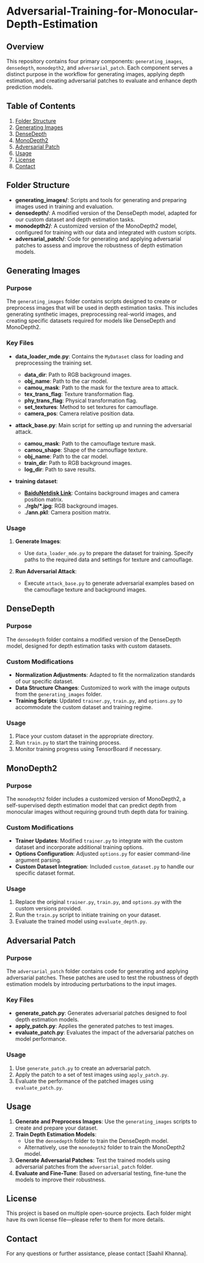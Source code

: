 # Adversarial-Training-for-Monocular-Depth-Estimation

## Overview

This repository contains four primary components: `generating_images`, `densedepth`, `monodepth2`, and `adversarial_patch`. Each component serves a distinct purpose in the workflow for generating images, applying depth estimation, and creating adversarial patches to evaluate and enhance depth prediction models.

## Table of Contents

1. [Folder Structure](#folder-structure)
2. [Generating Images](#generating-images)
3. [DenseDepth](#densedepth)
4. [MonoDepth2](#monodepth2)
5. [Adversarial Patch](#adversarial-patch)
6. [Usage](#usage)
7. [License](#license)
8. [Contact](#contact)

## Folder Structure

- **generating_images/**: Scripts and tools for generating and preparing images used in training and evaluation.
- **densedepth/**: A modified version of the DenseDepth model, adapted for our custom dataset and depth estimation tasks.
- **monodepth2/**: A customized version of the MonoDepth2 model, configured for training with our data and integrated with custom scripts.
- **adversarial_patch/**: Code for generating and applying adversarial patches to assess and improve the robustness of depth estimation models.

## Generating Images

### Purpose

The `generating_images` folder contains scripts designed to create or preprocess images that will be used in depth estimation tasks. This includes generating synthetic images, preprocessing real-world images, and creating specific datasets required for models like DenseDepth and MonoDepth2.

### Key Files

- **data_loader_mde.py**: Contains the `MyDataset` class for loading and preprocessing the training set. 
  - **data_dir**: Path to RGB background images.
  - **obj_name**: Path to the car model.
  - **camou_mask**: Path to the mask for the texture area to attack.
  - **tex_trans_flag**: Texture transformation flag.
  - **phy_trans_flag**: Physical transformation flag.
  - **set_textures**: Method to set textures for camouflage.
  - **camera_pos**: Camera relative position data.

- **attack_base.py**: Main script for setting up and running the adversarial attack.
  - **camou_mask**: Path to the camouflage texture mask.
  - **camou_shape**: Shape of the camouflage texture.
  - **obj_name**: Path to the car model.
  - **train_dir**: Path to RGB background images.
  - **log_dir**: Path to save results.

- **training dataset**: 
  - **[BaiduNetdisk Link](https://pan.baidu.com/s/1IiD0HYRKjoNOx-hIsamHbg?pwd=3D2F)**: Contains background images and camera position matrix.
  - **./rgb/*.jpg**: RGB background images.
  - **./ann.pkl**: Camera position matrix.

### Usage

1. **Generate Images**:
   - Use `data_loader_mde.py` to prepare the dataset for training. Specify paths to the required data and settings for texture and camouflage.

2. **Run Adversarial Attack**:
   - Execute `attack_base.py` to generate adversarial examples based on the camouflage texture and background images.

## DenseDepth

### Purpose

The `densedepth` folder contains a modified version of the DenseDepth model, designed for depth estimation tasks with custom datasets.

### Custom Modifications

- **Normalization Adjustments**: Adapted to fit the normalization standards of our specific dataset.
- **Data Structure Changes**: Customized to work with the image outputs from the `generating_images` folder.
- **Training Scripts**: Updated `trainer.py`, `train.py`, and `options.py` to accommodate the custom dataset and training regime.

### Usage

1. Place your custom dataset in the appropriate directory.
2. Run `train.py` to start the training process.
3. Monitor training progress using TensorBoard if necessary.

## MonoDepth2

### Purpose

The `monodepth2` folder includes a customized version of MonoDepth2, a self-supervised depth estimation model that can predict depth from monocular images without requiring ground truth depth data for training.

### Custom Modifications

- **Trainer Updates**: Modified `trainer.py` to integrate with the custom dataset and incorporate additional training options.
- **Options Configuration**: Adjusted `options.py` for easier command-line argument parsing.
- **Custom Dataset Integration**: Included `custom_dataset.py` to handle our specific dataset format.

### Usage

1. Replace the original `trainer.py`, `train.py`, and `options.py` with the custom versions provided.
2. Run the `train.py` script to initiate training on your dataset.
3. Evaluate the trained model using `evaluate_depth.py`.

## Adversarial Patch

### Purpose

The `adversarial_patch` folder contains code for generating and applying adversarial patches. These patches are used to test the robustness of depth estimation models by introducing perturbations to the input images.

### Key Files

- **generate_patch.py**: Generates adversarial patches designed to fool depth estimation models.
- **apply_patch.py**: Applies the generated patches to test images.
- **evaluate_patch.py**: Evaluates the impact of the adversarial patches on model performance.

### Usage

1. Use `generate_patch.py` to create an adversarial patch.
2. Apply the patch to a set of test images using `apply_patch.py`.
3. Evaluate the performance of the patched images using `evaluate_patch.py`.

## Usage

1. **Generate and Preprocess Images**: Use the `generating_images` scripts to create and prepare your dataset.
2. **Train Depth Estimation Models**:
   - Use the `densedepth` folder to train the DenseDepth model.
   - Alternatively, use the `monodepth2` folder to train the MonoDepth2 model.
3. **Generate Adversarial Patches**: Test the trained models using adversarial patches from the `adversarial_patch` folder.
4. **Evaluate and Fine-Tune**: Based on adversarial testing, fine-tune the models to improve their robustness.

## License

This project is based on multiple open-source projects. Each folder might have its own license file—please refer to them for more details.

## Contact

For any questions or further assistance, please contact [Saahil Khanna].
